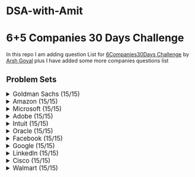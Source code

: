 # DSA-with-Amit

# 6+5 Companies 30 Days Challenge

In this repo I am adding question List for [6Companies30Days Challenge](https://www.youtube.com/watch?v=8ESo_bXhRC4) by [Arsh Goyal](https://www.linkedin.com/in/arshgoyal/)
plus I have added some more companies questions list

## Problem Sets

<details>
<summary style="font-size: 1.2em">Goldman Sachs (15/15)</summary>

Sr  | Problems                                                                                      | TryIt    | Status
----|----------------------------------------------------------------------------------------------|----------|---------
1   | Print Anagrams Together                                                                      | [![Problem Link]](https://practice.geeksforgeeks.org/problems/print-anagrams-together/1/#)   | 
2   | Overlapping Rectangles                                                                       | [![Problem Link]](https://practice.geeksforgeeks.org/problems/overlapping-rectangles1924/1/) | 
3   | Count the subarrays having product less than k                                               | [![Problem Link]](https://practice.geeksforgeeks.org/problems/count-the-subarrays-having-product-less-than-k1708/1/) | 
4   | Run Length Encoding                                                                          | [![Problem Link]](https://practice.geeksforgeeks.org/problems/run-length-encoding/1/)        | 
5   | Ugly Number                                                                                 | [![Problem Link]](https://practice.geeksforgeeks.org/problems/ugly-numbers2254/1/)           | 
6   | Greatest Common Divisor of Strings                                                          | [![Problem Link]](https://leetcode.com/problems/greatest-common-divisor-of-strings/)         | 
7   | Find the position of M-th item                                                              | [![Problem Link]](https://practice.geeksforgeeks.org/problems/find-the-position-of-m-th-item1723/1#) | 
8   | Total Decoding Messages                                                                     | [![Problem Link]](https://practice.geeksforgeeks.org/problems/total-decoding-messages1235/1/) | 
9   | Number following a pattern                                                                   | [![Problem Link]](https://practice.geeksforgeeks.org/problems/number-following-a-pattern3126/1#) | 
10  | Max 10 numbers in a list having 10M entries                                                  | [![Problem Link]](https://practice.geeksforgeeks.org/problems/k-largest-elements3736/1)     | 
11  | Find Missing And Repeating                                                                   | [![Problem Link]](https://practice.geeksforgeeks.org/problems/find-missing-and-repeating2512/1/#) | 
12  | Squares in N*N Chessboard                                                                    | [![Problem Link]](https://practice.geeksforgeeks.org/problems/squares-in-nn-chessboard1801/1) | 
13  | Decode the string                                                                            | [![Problem Link]](https://practice.geeksforgeeks.org/problems/decode-the-string2444/1)      | 
14  | Minimum Size Subarray Sum                                                                    | [![Problem Link]](https://leetcode.com/problems/minimum-size-subarray-sum/)                 | 
15  | Array Pair Sum Divisibility Problem                                                          | [![Problem Link]](https://practice.geeksforgeeks.org/problems/array-pair-sum-divisibility-problem3257/1#) | 

</details>

<details>
<summary style="font-size: 1.2em">Amazon (15/15)</summary>

Sr  | Problems                                                                      | TryIt    | Status
----|-------------------------------------------------------------------------------|----------|---------
1   | Maximum Profit                                                                 | [![Problem Link]](https://practice.geeksforgeeks.org/problems/maximum-profit4657/1) | 
2   | Longest Mountain in Array                                                      | [![Problem Link]](https://leetcode.com/problems/longest-mountain-in-array/)      | 
3   | IPL 2021 - Match Day 2                                                          | [![Problem Link]](https://practice.geeksforgeeks.org/problems/deee0e8cf9910e7219f663c18d6d640ea0b87f87/1/) | 
4   | Brackets in Matrix Chain Multiplication                                          | [![Problem Link]](https://practice.geeksforgeeks.org/problems/brackets-in-matrix-chain-multiplication1024/1/) | 
5   | Phone directory                                                                | [![Problem Link]](https://practice.geeksforgeeks.org/problems/phone-directory4628/1/) | 
6   | Maximum of all subarrays of size k                                              | [![Problem Link]](https://practice.geeksforgeeks.org/problems/maximum-of-all-subarrays-of-size-k3101/1) | 
7   | First non-repeating character in a stream                                      | [![Problem Link]](https://practice.geeksforgeeks.org/problems/first-non-repeating-character-in-a-stream1216/1) | 
8   | Count ways to N'th Stair(Order does not matter)                                | [![Problem Link]](https://practice.geeksforgeeks.org/problems/count-ways-to-nth-stairorder-does-not-matter1322/1/) | 
9   | Is Sudoku Valid                                                                | [![Problem Link]](https://practice.geeksforgeeks.org/problems/is-sudoku-valid4820/1/) | 
10  | Nuts and Bolts Problem                                                          | [![Problem Link]](https://practice.geeksforgeeks.org/problems/nuts-and-bolts-problem0431/1) | 
11  | Serialize and Deserialize a Binary Tree                                        | [![Problem Link]](https://practice.geeksforgeeks.org/problems/serialize-and-deserialize-a-binary-tree/1) | 
12  | Column name from a given column number                                          | [![Problem Link]](https://practice.geeksforgeeks.org/problems/column-name-from-a-given-column-number4244/1/) | 
13  | Rotting Oranges                                                                | [![Problem Link]](https://leetcode.com/problems/rotting-oranges/)                  | 
14  | Burning Tree                                                                   | [![Problem Link]](https://practice.geeksforgeeks.org/problems/burning-tree/1/)    | 
15  | Delete N nodes after M nodes of a linked list                                  | [![Problem Link]](https://practice.geeksforgeeks.org/problems/delete-n-nodes-after-m-nodes-of-a-linked-list/1/) | 

</details>

<details>
<summary style="font-size: 1.2em">Microsoft (15/15)</summary>

Sr  | Problems                                                                               | TryIt    | Status
----|----------------------------------------------------------------------------------------|----------|---------
1   | Minimum sum partition                                                                  | [![Problem Link]](https://practice.geeksforgeeks.org/problems/minimum-sum-partition3317/1/) | 
2   | Prerequisite Tasks                                                                     | [![Problem Link]](https://practice.geeksforgeeks.org/problems/prerequisite-tasks/1/)    | 
3   | Rotate by 90 degree                                                                    | [![Problem Link]](https://practice.geeksforgeeks.org/problems/rotate-by-90-degree0356/1/) | 
4   | Spirally traversing a matrix                                                           | [![Problem Link]](https://practice.geeksforgeeks.org/problems/spirally-traversing-a-matrix-1587115621/1/) | 
5   | Stock span problem                                                                     | [![Problem Link]](https://practice.geeksforgeeks.org/problems/stock-span-problem-1587115621/1) | 
6   | Possible Words From

 Phone Digits                                                      | [![Problem Link]](https://practice.geeksforgeeks.org/problems/possible-words-from-phone-digits-1587115620/1/) | 
7   | Unit Area of largest region of 1's                                                    | [![Problem Link]](https://practice.geeksforgeeks.org/problems/length-of-largest-region-of-1s-1587115620/1/) | 
8   | Connect Nodes at Same Level                                                            | [![Problem Link]](https://practice.geeksforgeeks.org/problems/connect-nodes-at-same-level/1/) | 
9   | Count Number of SubTrees having given Sum                                              | [![Problem Link]](https://practice.geeksforgeeks.org/problems/count-number-of-subtrees-having-given-sum/1/) | 
10  | Stickler Thief                                                                         | [![Problem Link]](https://practice.geeksforgeeks.org/problems/stickler-theif-1587115621/1/) | 
11  | Generate Binary Numbers                                                                | [![Problem Link]](https://practice.geeksforgeeks.org/problems/generate-binary-numbers-1587115620/1/) | 
12  | Find All Four Sum Numbers                                                              | [![Problem Link]](https://practice.geeksforgeeks.org/problems/find-all-four-sum-numbers1732/1) | 
13  | Bridge edge in a graph                                                                 | [![Problem Link]](https://practice.geeksforgeeks.org/problems/bridge-edge-in-graph/1)   | 
14  | Minimum steps to destination                                                           | [![Problem Link]](https://practice.geeksforgeeks.org/problems/minimum-number-of-steps-to-reach-a-given-number5234/1/) | 
15  | Alien Dictionary                                                                       | [![Problem Link]](https://practice.geeksforgeeks.org/problems/alien-dictionary/1/)       | 

</details>

<details>
<summary style="font-size: 1.2em">Adobe (15/15)</summary>

Sr  | Problems                                                                               | TryIt    | Status
----|----------------------------------------------------------------------------------------|----------|---------
1   | Subarray with given sum                                                                | [![Problem Link]](https://practice.geeksforgeeks.org/problems/subarray-with-given-sum-1587115621/1) | 
2   | Longest Arithmetic Progression                                                         | [![Problem Link]](https://practice.geeksforgeeks.org/problems/longest-arithmetic-progression1019/1/) | 
3   | No. of distict Words with k max contiguous vowels                                      | [![Problem Link]](https://practice.geeksforgeeks.org/problems/7b9d245852bd8caf8a27d6d3961429f0a2b245f1/1/) | 
4   | Partition Equal Subset Sum                                                             | [![Problem Link]](https://practice.geeksforgeeks.org/problems/subset-sum-problem2014/1) | 
5   | Express as sum of power of natural numbers                                             | [![Problem Link]](https://practice.geeksforgeeks.org/problems/express-as-sum-of-power-of-natural-numbers5647/1) | 
6   | Generate Parentheses                                                                   | [![Problem Link]](https://practice.geeksforgeeks.org/problems/generate-all-possible-parentheses/1/) | 
7   | Pots of Gold Game                                                                       | [![Problem Link]](https://practice.geeksforgeeks.org/problems/pots-of-gold-game/1/) | 
8   | Implement Atoi                                                                         | [![Problem Link]](https://practice.geeksforgeeks.org/problems/implement-atoi/1/) | 
9   | Next higher palindromic number using same digits                                       | [![Problem Link]](https://practice.geeksforgeeks.org/problems/next-higher-palindromic-number-using-the-same-set-of-digits5859/1/) | 
10  | Winner of an election                                                                   | [![Problem Link]](https://practice.geeksforgeeks.org/problems/winner-of-an-election-where-votes-are-represented-as-candidate-names-1587115621/1/) | 
11  | Amend The Sentence                                                                     | [![Problem Link]](https://practice.geeksforgeeks.org/problems/amend-the-sentence3235/1) | 
12  | Leaders in an array                                                                     | [![Problem Link]](https://practice.geeksforgeeks.org/problems/leaders-in-an-array-1587115620/1/) | 
13  | Minimum operations to convert array A to B                                             | [![Problem Link]](https://practice.geeksforgeeks.org/problems/minimum-insertions-to-make-two-arrays-equal/1/) | 
14  | Smallest range in K lists                                                               | [![Problem Link]](https://practice.geeksforgeeks.org/problems/find-smallest-range-containing-elements-from-k-lists/1/) | 
15  | Most Recent Library                                                                     |  |

</details>

<details>
<summary style="font-size: 1.2em">Intuit (15/15)</summary>

Sr  | Problems                                                                              | TryIt    | Status
----|---------------------------------------------------------------------------------------|----------|---------
1   | Minimum sum partition                                                                 | [![Problem Link]](https://practice.geeksforgeeks.org/problems/minimum-sum-partition3317/1/) | 
2   | Word Search                                                                           | [![Problem Link]](https://practice.geeksforgeeks.org/problems/word-search/1/) | 
3   | Find the missing no in string                                                         | [![Problem Link]](https://practice.geeksforgeeks.org/problems/find-the-missing-no-in-string/1/) | 
4   | Largest number in K swaps                                                             | [![Problem Link]](https://practice.geeksforgeeks.org/problems/largest-number-in-k-swaps-1587115620/1) | 
5   | Split Array Largest Sum                                                               | [![Problem Link]](https://leetcode.com/problems/split-array-largest-sum/) | 
6   | Find in Mountain Array                                                                | [![Problem Link]](https://leetcode.com/problems/find-in-mountain-array/) | 
7   | Capacity To Ship Packages Within D Days                                               | [![Problem Link]](https://leetcode.com/problems/capacity-to-ship-packages-within-d-days/) | 


8   | Median in a row-wise sorted Matrix                                                    | [![Problem Link]](https://practice.geeksforgeeks.org/problems/median-in-a-row-wise-sorted-matrix1527/1/) | 
9   | Maximum product of two integers in an array                                           | [![Problem Link]](https://practice.geeksforgeeks.org/problems/maximum-product-of-two-integers/1/) | 
10  | Boolean Parenthesization                                                              | [![Problem Link]](https://practice.geeksforgeeks.org/problems/boolean-parenthesization5610/1/) | 
11  | Maximum sum rectangle                                                                 | [![Problem Link]](https://practice.geeksforgeeks.org/problems/maximum-sum-rectangle2948/1/) | 
12  | Count the elements                                                                    | [![Problem Link]](https://practice.geeksforgeeks.org/problems/count-the-elements-1587115620/1/) | 
13  | Minimum Platforms                                                                     | [![Problem Link]](https://practice.geeksforgeeks.org/problems/minimum-platforms-1587115620/1/) | 
14  | Bottom View of Binary Tree                                                            | [![Problem Link]](https://practice.geeksforgeeks.org/problems/bottom-view-of-binary-tree/1/) | 
15  | Word Break II                                                                         | [![Problem Link]](https://leetcode.com/problems/word-break-ii/) | 

</details>

<details>
<summary style="font-size: 1.2em">Oracle (15/15)</summary>

Sr  | Problems                                                                              | TryIt    | Status
----|---------------------------------------------------------------------------------------|----------|---------
1   | Fractional Knapsack                                                                   | [![Problem Link]](https://practice.geeksforgeeks.org/problems/fractional-knapsack-1587115620/1/) | 
2   | Sum of XOR of all subarrays                                                           | [![Problem Link]](https://practice.geeksforgeeks.org/problems/sum-of-xor-of-all-subarrays/1/) | 
3   | Expression Evaluation                                                                 | [![Problem Link]](https://practice.geeksforgeeks.org/problems/expression-evaluation/1/) | 
4   | Majority Element                                                                      | [![Problem Link]](https://practice.geeksforgeeks.org/problems/majority-element-1587115620/1/) | 
5   | Validity of Expression                                                                 | [![Problem Link]](https://practice.geeksforgeeks.org/problems/validity-of-expression/1/) | 
6   | Interweaving of two arrays                                                            | [![Problem Link]](https://practice.geeksforgeeks.org/problems/interweaving-of-two-arrays/1/) | 
7   | Roman Number to Integer                                                               | [![Problem Link]](https://leetcode.com/problems/roman-to-integer/) | 
8   | Uncommon characters                                                                    | [![Problem Link]](https://practice.geeksforgeeks.org/problems/uncommon-characters/1/) | 
9   | Number of pairs                                                                       | [![Problem Link]](https://practice.geeksforgeeks.org/problems/number-of-pairs/1/) | 
10  | Leftmost Column with atleast one 1                                                    | [![Problem Link]](https://leetcode.com/problems/leftmost-column-with-at-least-a-one/) | 
11  | Infix to Postfix                                                                      | [![Problem Link]](https://practice.geeksforgeeks.org/problems/infix-to-postfix-1587115620/1/) | 
12  | Game of X-O                                                                           | [![Problem Link]](https://practice.geeksforgeeks.org/problems/game-of-xo/1/) | 
13  | Valid IP Address                                                                      | [![Problem Link]](https://practice.geeksforgeeks.org/problems/valid-ip-address/1/) | 
14  | Find the first repeating element in an array                                          | [![Problem Link]](https://practice.geeksforgeeks.org/problems/find-first-repeating-element5018/1/) | 
15  | Rotate by 90 degree                                                                   | [![Problem Link]](https://practice.geeksforgeeks.org/problems/rotate-by-90-degree0356/1/) | 

</details>

<details>
<summary style="font-size: 1.2em">Facebook (15/15)</summary>

Sr  | Problems                                                                               | TryIt    | Status
----|----------------------------------------------------------------------------------------|----------|---------
1   | Longest Consecutive Sequence                                                          | [![Problem Link]](https://leetcode.com/problems/longest-consecutive-sequence/) | 
2   | Roman Number to Integer                                                               | [![Problem Link]](https://leetcode.com/problems/roman-to-integer/) | 
3   | Sliding Window Maximum                                                                | [![Problem Link]](https://leetcode.com/problems/sliding-window-maximum/) | 
4   | Minimum swaps required to bring all elements less than or equal to k together         | [![Problem Link]](https://practice.geeksforgeeks.org/problems/minimum-swaps-required-to-bring-all-elements-less-than-or-equal-to-k-together/1/) | 
5   | Minimum Operations                                                                    | [![Problem Link]](https://practice.geeksforgeeks.org/problems/minimum-operations4521/1/) | 
6   | Maximum sum rectangle                                                                 | [![Problem Link]](https://practice.geeksforgeeks.org/problems/maximum-sum-rectangle2948/1/) | 
7   | Count of subarrays with equal number of 1's and 0's                                   | [![Problem Link]](https://practice.geeksforgeeks.org/problems/count-of-subarrays-with-equal-number-of-1s-and-0s/1/) | 
8   | Count all possible paths from top left to bottom right of a matrix                   | [![Problem Link]](https://practice.geeksforgeeks.org/problems/count-all-possible-paths-from-top-left-to-bottom-right-of-a-matrix/1/) | 
9   | Squares in N*N Chessboard                                                            | [![Problem Link]](https://practice.geeksforgeeks.org/problems/squares-in-nn-chessboard1801/1) | 
10  | Evaluate the value of an expression tree                                             | [![Problem Link]](https://practice.geeksforgeeks.org/problems/evaluate-the-expression-tree1735/1/) | 
11  | Check if a binary tree is subtree of another binary tree                             | [![Problem Link]](https://practice.geeksforgeeks.org/problems/check-if-subtree/1/) | 
12  | Generate Binary Numbers                                                               | [![Problem Link]](https://practice.geeksforgeeks.org/problems/generate-binary-numbers-1587115620/1/) | 
13  | Connect Nodes at Same Level                                                           | [![Problem Link]](https://practice.geeksforgeeks.org/problems/connect-nodes-at-same-level/1/) | 
14  | Unit Area of largest region of 1's                                                   | [![Problem Link]](https://practice.geeksforgeeks.org/problems/length-of-largest-region-of-1s-1587115620/1/) | 
15  | Possible Words From Phone Digits                                                     | [![Problem Link]](https://practice.geeksforgeeks.org/problems/possible-words-from-phone-digits-1587115620/1/) | 

</details>

<details

>
<summary style="font-size: 1.2em">Google (15/15)</summary>

Sr  | Problems                                                                             | TryIt    | Status
----|--------------------------------------------------------------------------------------|----------|---------
1   | Minimum number of deletions                                                            | [![Problem Link]](https://practice.geeksforgeeks.org/problems/minimum-number-of-deletions4610/1/) | 
2   | Valid Pair Sum                                                                       | [![Problem Link]](https://practice.geeksforgeeks.org/problems/valid-pair-sum/1/) | 
3   | First non-repeating character in a stream                                             | [![Problem Link]](https://practice.geeksforgeeks.org/problems/first-non-repeating-character-in-a-stream1216/1) | 
4   | Number of subarrays with max product less than K                                       | [![Problem Link]](https://practice.geeksforgeeks.org/problems/number-of-subarrays-with-max-product-less-than-k4406/1/) | 
5   | Reverse a linked list                                                                | [![Problem Link]](https://practice.geeksforgeeks.org/problems/reverse-a-linked-list/1/) | 
6   | Smallest subarray with sum greater than a given value                                 | [![Problem Link]](https://practice.geeksforgeeks.org/problems/smallest-subarray-with-sum-greater-than-x5651/1/) | 
7   | Palindrome String                                                                    | [![Problem Link]](https://practice.geeksforgeeks.org/problems/palindrome-string0817/1/) | 
8   | Find the smallest positive integer value that cannot be represented as sum of any subset| [![Problem Link]](https://practice.geeksforgeeks.org/problems/smallest-positive-missing-number-1587115621/1/) | 
9   | Find the Number Occurring Odd Number of Times                                         | [![Problem Link]](https://practice.geeksforgeeks.org/problems/find-the-odd-occurring-number-1587115620/1/) | 
10  | Reverse words in a given string                                                       | [![Problem Link]](https://practice.geeksforgeeks.org/problems/reverse-words-in-a-given-string/1/) | 
11  | Missing Number                                                                       | [![Problem Link]](https://practice.geeksforgeeks.org/problems/missing-number-in-array/0/) | 
12  | Count the Triplets                                                                   | [![Problem Link]](https://practice.geeksforgeeks.org/problems/count-the-triplets/0/) | 
13  | Longest Common Prefix                                                                | [![Problem Link]](https://leetcode.com/problems/longest-common-prefix/) | 
14  | Median in a row-wise sorted Matrix                                                    | [![Problem Link]](https://practice.geeksforgeeks.org/problems/median-in-a-row-wise-sorted-matrix1527/1/) | 
15  | Check for Balanced Tree                                                              | [![Problem Link]](https://practice.geeksforgeeks.org/problems/check-for-balanced-tree/1/) | 

</details>

<details>
<summary style="font-size: 1.2em">LinkedIn (15/15)</summary>

Sr  | Problems                                                                              | TryIt    | Status
----|---------------------------------------------------------------------------------------|----------|---------
1   | Minimum sum partition                                                                 | [![Problem Link]](https://practice.geeksforgeeks.org/problems/minimum-sum-partition3317/1/) | 
2   | Minimum Operations                                                                    | [![Problem Link]](https://practice.geeksforgeeks.org/problems/minimum-operations4521/1/) | 
3   | Reverse a linked list                                                                 | [![Problem Link]](https://practice.geeksforgeeks.org/problems/reverse-a-linked-list/1/) | 
4   | Sum of XOR of all subarrays                                                           | [![Problem Link]](https://practice.geeksforgeeks.org/problems/sum-of-xor-of-all-subarrays/1/) | 
5   | Evaluate the value of an expression tree                                              | [![Problem Link]](https://practice.geeksforgeeks.org/problems/evaluate-the-expression-tree1735/1/) | 
6   | Count the Triplets                                                                    | [![Problem Link]](https://practice.geeksforgeeks.org/problems/count-the-triplets/0/) | 
7   | Minimum Platforms                                                                     | [![Problem Link]](https://practice.geeksforgeeks.org/problems/minimum-platforms-1587115620/1/) | 
8   | Word Break II                                                                         | [![Problem Link]](https://leetcode.com/problems/word-break-ii/) | 
9   | Longest Consecutive Sequence                                                           | [![Problem Link]](https://leetcode.com/problems/longest-consecutive-sequence/) | 
10  | Largest number in K swaps                                                             | [![Problem Link]](https://practice.geeksforgeeks.org/problems/largest-number-in-k-swaps-1587115620/1) | 
11  | Shortest Source to Destination Path                                                   | [![Problem Link]](https://practice.geeksforgeeks.org/problems/shortest-source-to-destination-path/0/) | 
12  | Count all possible paths from top left to bottom right of a matrix                    | [![Problem Link]](https://practice.geeksforgeeks.org/problems/count-all-possible-paths-from-top-left-to-bottom-right-of-a-matrix/1/) | 
13  | Find the smallest positive integer value that cannot be represented as sum of any subset | [![Problem Link]](https://practice.geeksforgeeks.org/problems/smallest-positive-missing-number-1587115621/1/) | 
14  | Boolean Parenthesization                                                             | [![Problem Link]](https://practice.geeksforgeeks.org/problems/boolean-parenthesization5610/1/) | 
15  | Squares in N*N Chessboard                                                             | [![Problem Link]](https://practice.geeksforgeeks.org/problems/squares-in-nn-chessboard1801/1) | 

</details>

<details>
<summary style="font-size: 1.2em">Cisco (15/15)</summary>

Sr  | Problems                                                                             | TryIt    | Status
----|--------------------------------------------------------------------------------------|----------|---------
1   | Minimum sum partition                                                                 | [![Problem Link]](https://practice.geeksforgeeks.org/problems/minimum-sum-partition3317/1/) | 
2   | Evaluate the value of an expression tree                                              | [![Problem Link]](https://practice.geeksforgeeks.org/problems/evaluate-the-expression-tree1735/1/) | 
3   | Count the Triplets                                                                    | [![Problem Link]](https://practice.geeksforgeeks.org/problems/count-the-triplets/0/) | 
4   | Word Break II                                                                         | [![Problem Link]](https://leetcode.com/problems/word-break-ii/) | 
5   | Shortest Source to Destination Path                                                   | [![Problem Link]](https://practice.geeksforgeeks.org/problems/shortest-source-to-destination-path/0/) | 
6   | Count all possible paths from top left to bottom right of a matrix                    | [![Problem Link]](https://practice.geeksforgeeks.org/problems/count-all-possible-paths-from-top-left-to-bottom-right-of-a-matrix/1/) | 
7   | Find the smallest positive integer value

 that cannot be represented as sum of any subset | [![Problem Link]](https://practice.geeksforgeeks.org/problems/smallest-positive-missing-number-1587115621/1/) | 
8   | Boolean Parenthesization                                                             | [![Problem Link]](https://practice.geeksforgeeks.org/problems/boolean-parenthesization5610/1/) | 
9   | Squares in N*N Chessboard                                                             | [![Problem Link]](https://practice.geeksforgeeks.org/problems/squares-in-nn-chessboard1801/1) | 
10  | Find the Number Occurring Odd Number of Times                                         | [![Problem Link]](https://practice.geeksforgeeks.org/problems/find-the-odd-occurring-number-1587115620/1/) | 
11  | Valid Pair Sum                                                                       | [![Problem Link]](https://practice.geeksforgeeks.org/problems/valid-pair-sum/1/) | 
12  | Number of subarrays with max product less than K                                       | [![Problem Link]](https://practice.geeksforgeeks.org/problems/number-of-subarrays-with-max-product-less-than-k4406/1/) | 
13  | Reverse a linked list                                                                | [![Problem Link]](https://practice.geeksforgeeks.org/problems/reverse-a-linked-list/1/) | 
14  | Smallest subarray with sum greater than a given value                                 | [![Problem Link]](https://practice.geeksforgeeks.org/problems/smallest-subarray-with-sum-greater-than-x5651/1/) | 
15  | Palindrome String                                                                    | [![Problem Link]](https://practice.geeksforgeeks.org/problems/palindrome-string0817/1/) | 

</details>

<details>
<summary style="font-size: 1.2em">Walmart (15/15)</summary>

Sr  | Problems                                                                             | TryIt    | Status
----|--------------------------------------------------------------------------------------|----------|---------
1   | Minimum sum partition                                                                 | [![Problem Link]](https://practice.geeksforgeeks.org/problems/minimum-sum-partition3317/1/) | 
2   | Minimum Platforms                                                                     | [![Problem Link]](https://practice.geeksforgeeks.org/problems/minimum-platforms-1587115620/1/) | 
3   | Evaluate the value of an expression tree                                              | [![Problem Link]](https://practice.geeksforgeeks.org/problems/evaluate-the-expression-tree1735/1/) | 
4   | Find the smallest positive integer value that cannot be represented as sum of any subset | [![Problem Link]](https://practice.geeksforgeeks.org/problems/smallest-positive-missing-number-1587115621/1/) | 
5   | Boolean Parenthesization                                                             | [![Problem Link]](https://practice.geeksforgeeks.org/problems/boolean-parenthesization5610/1/) | 
6   | Squares in N*N Chessboard                                                             | [![Problem Link]](https://practice.geeksforgeeks.org/problems/squares-in-nn-chessboard1801/1) | 
7   | Largest number in K swaps                                                             | [![Problem Link]](https://practice.geeksforgeeks.org/problems/largest-number-in-k-swaps-1587115620/1) | 
8   | Shortest Source to Destination Path                                                   | [![Problem Link]](https://practice.geeksforgeeks.org/problems/shortest-source-to-destination-path/0/) | 
9   | Count all possible paths from top left to bottom right of a matrix                    | [![Problem Link]](https://practice.geeksforgeeks.org/problems/count-all-possible-paths-from-top-left-to-bottom-right-of-a-matrix/1/) | 
10  | Count of subarrays with equal number of 1's and 0's                                   | [![Problem Link]](https://practice.geeksforgeeks.org/problems/count-of-subarrays-with-equal-number-of-1s-and-0s/1/) | 
11  | Minimum sum partition                                                                 | [![Problem Link]](https://practice.geeksforgeeks.org/problems/minimum-sum-partition3317/1/) | 
12  | Minimum Operations                                                                    | [![Problem Link]](https://practice.geeksforgeeks.org/problems/minimum-operations4521/1/) | 
13  | Reverse a linked list                                                                 | [![Problem Link]](https://practice.geeksforgeeks.org/problems/reverse-a-linked-list/1/) | 
14  | Sum of XOR of all subarrays                                                           | [![Problem Link]](https://practice.geeksforgeeks.org/problems/sum-of-xor-of-all-subarrays/1/) | 
15  | Evaluate the value of an expression tree                                              | [![Problem Link]](https://practice.geeksforgeeks.org/problems/evaluate-the-expression-tree1735/1/) | 

</details>
